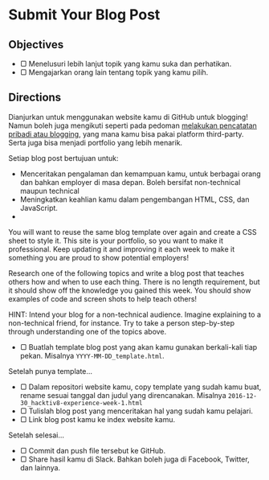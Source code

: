 # Submit Your Blog Post

## Objectives

- ▢ Menelusuri lebih lanjut topik yang kamu suka dan perhatikan.
- ▢ Mengajarkan orang lain tentang topik yang kamu pilih.

## Directions

Dianjurkan untuk menggunakan website kamu di GitHub untuk blogging! Namun boleh juga mengikuti seperti pada pedoman [melakukan pencatatan pribadi atau blogging](./blogging.md), yang mana kamu bisa pakai platform third-party. Serta juga bisa menjadi portfolio yang lebih menarik.

Setiap blog post bertujuan untuk:

- Menceritakan pengalaman dan kemampuan kamu, untuk berbagai orang dan bahkan employer di masa depan. Boleh bersifat non-technical maupun technical
- Meningkatkan keahlian kamu dalam pengembangan HTML, CSS, dan JavaScript.
- 

You will want to reuse the same blog template over again and create a CSS sheet to style it. This site is your portfolio, so you want to make it professional. Keep updating it and improving it each week to make it something you are proud to show potential employers!


Research one of the following topics and write a blog post that teaches others how and when to use each thing. There is no length requirement, but it should show off the knowledge you gained this week. You should show examples of code and screen shots to help teach others!

HINT: Intend your blog for a non-technical audience. Imagine explaining to a non-technical friend, for instance. Try to take a person step-by-step through understanding one of the topics above.

- ▢ Buatlah template blog post yang akan kamu gunakan berkali-kali tiap pekan. Misalnya `YYYY-MM-DD_template.html`.

Setelah punya template...

- ▢ Dalam repositori website kamu, copy template yang sudah kamu buat, rename sesuai tanggal dan judul yang direncanakan. Misalnya `2016-12-30_hacktiv8-experience-week-1.html`
- ▢ Tulislah blog post yang menceritakan hal yang sudah kamu pelajari.
- ▢ Link blog post kamu ke index website kamu.

Setelah selesai...

- ▢ Commit dan push file tersebut ke GitHub.
- ▢ Share hasil kamu di Slack. Bahkan boleh juga di Facebook, Twitter, dan lainnya.
